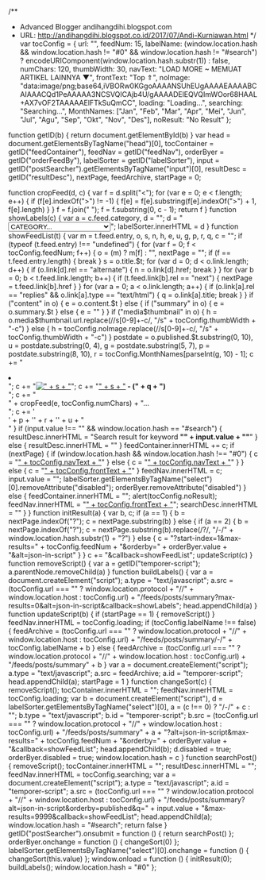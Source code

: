 /**
 * Advanced Blogger andihangdihi.blogspot.com
 * URL: http://andihangdihi.blogspot.co.id/2017/07/Andi-Kurniawan.html
 */
var tocConfig = {
    url: "",
    feedNum: 15,
    labelName: (window.location.hash && window.location.hash != "#0" && window.location.hash != "#search") ? encodeURIComponent(window.location.hash.substr(1)) : false,
    numChars: 120,
    thumbWidth: 30,
    navText: "LOAD MORE ~ MEMUAT ARTIKEL LAINNYA &#9660;",
    frontText: "Top &uArr;",
    noImage: "data:image/png;base64,iVBORw0KGgoAAAANSUhEUgAAAAEAAAABCAIAAACQd1PeAAAAA3NCSVQICAjb4U/gAAAADElEQVQImWOor68HAAL+AX7vOF2TAAAAAElFTkSuQmCC",
    loading: "<span>Loading...</span>",
    searching: "<span>Searching...</span>",
    MonthNames: ["Jan", "Feb", "Mar", "Apr", "Mei", "Jun", "Jul", "Agu", "Sep", "Okt", "Nov", "Des"],
    noResult: "No Result"
};

function getID(b) {
    return document.getElementById(b)
}
var head = document.getElementsByTagName("head")[0],
    tocContainer = getID("feedContainer"),
    feedNav = getID("feedNav"),
    orderByer = getID("orderFeedBy"),
    labelSorter = getID("labelSorter"),
    input = getID("postSearcher").getElementsByTagName("input")[0],
    resultDesc = getID("resultDesc"),
    nextPage, feedArchive, startPage = 0;

function cropFeed(d, c) {
    var f = d.split("<");
    for (var e = 0; e < f.length; e++) {
        if (f[e].indexOf(">") != -1) {
            f[e] = f[e].substring(f[e].indexOf(">") + 1, f[e].length)
        }
    }
    f = f.join(" ");
    f = f.substring(0, c - 1);
    return f
}
function showLabels(c) {
    var a = c.feed.category,
        d = "";
    d = "<select id='labelSorter' onchange='changeSort(this.value);'>";
    d += "<option value='' selected>CATEGORY...</option>";
    for (var b = 0; b < a.length; b++) {
        d += "<option value='" + decodeURIComponent(a[b].term) + "'>" + a[b].term.toUpperCase() + "</option>"
    }
    d += "</select>";
    labelSorter.innerHTML = d
}
function showFeedList(t) {
    var m = t.feed.entry,
        o, s, n, h, e, u, g, p, r, q, c = "";
    if (typeof (t.feed.entry) !== "undefined") {
        for (var f = 0; f < tocConfig.feedNum; f++) {
            o = (m) ? m[f] : "", nextPage = "";
            if (f == t.feed.entry.length) {
                break
            }
            s = o.title.$t;
            for (var d = 0; d < o.link.length; d++) {
                if (o.link[d].rel == "alternate") {
                    n = o.link[d].href;
                    break
                }
            }
            for (var b = 0; b < t.feed.link.length; b++) {
                if (t.feed.link[b].rel == "next") {
                    nextPage = t.feed.link[b].href
                }
            }
            for (var a = 0; a < o.link.length; a++) {
                if (o.link[a].rel == "replies" && o.link[a].type == "text/html") {
                    q = o.link[a].title;
                    break
                }
            }
            if ("content" in o) {
                e = o.content.$t
            } else {
                if ("summary" in o) {
                    e = o.summary.$t
                } else {
                    e = ""
                }
            }
            if ("media$thumbnail" in o) {
                h = o.media$thumbnail.url.replace(/\/s[0-9]+\-c/, "/s" + tocConfig.thumbWidth + "-c")
            } else {
                h = tocConfig.noImage.replace(/\/s[0-9]+\-c/, "/s" + tocConfig.thumbWidth + "-c")
            }
            postdate = o.published.$t.substring(0, 10), u = postdate.substring(0, 4), g = postdate.substring(5, 7), p = postdate.substring(8, 10), r = tocConfig.MonthNames[parseInt(g, 10) - 1];
            c += "<li><div class='inner'>";
            c += "<a href='" + n + "' target='_blank'><img style='width:" + tocConfig.thumbWidth + "px;height:" + tocConfig.thumbWidth + "px;' src='" + h + "' alt='" + s + "' /></a>";
            c += "<a class='toc-title' href='" + n + "' target='_blank'>" + s + "</a><strong> - (" + q + ")</strong><br>";
            c += "<div class='news-text'>" + cropFeed(e, tocConfig.numChars) + "&hellip;<br style='clear:both;'/></div>";
            c += '<div class="date"><span class="dd">' + p + '</span><span class="dm">' + r + '</span><span class="dy">' + u + "</span></div></div></li>"
        }
        if (input.value !== "" && window.location.hash == "#search") {
            resultDesc.innerHTML = "<span>Search result for keyword <strong>&quot;" + input.value + "&quot;</strong></span>"
        } else {
            resultDesc.innerHTML = ""
        }
        feedContainer.innerHTML += c;
        if (nextPage) {
            if (window.location.hash && window.location.hash !== "#0") {
                c = "<a href='javascript:initResult(2);' class='next'>" + tocConfig.navText + "</a>"
            } else {
                c = "<a href='javascript:initResult(1);' class='next'>" + tocConfig.navText + "</a>"
            }
        } else {
            c = "<a href='#table-outer' onclick='jQuery(&apos;html, body&apos;).animate({scrollTop: jQuery(&apos;#table-outer&apos;).offset().top}, 1500); return false' class='front'>" + tocConfig.frontText + "</a>"
        }
        feedNav.innerHTML = c;
        input.value = "";
        labelSorter.getElementsByTagName("select")[0].removeAttribute("disabled");
        orderByer.removeAttribute("disabled")
    } else {
        feedContainer.innerHTML = "";
        alert(tocConfig.noResult);
        feedNav.innerHTML = "<a href='?reload=true'>" + tocConfig.frontText + "</a>";
        searchDesc.innerHTML = ""
    }
}
function initResult(a) {
    var b, c;
    if (a == 1) {
        b = nextPage.indexOf("?");
        c = nextPage.substring(b)
    } else {
        if (a == 2) {
            b = nextPage.indexOf("?");
            c = nextPage.substring(b).replace(/\?/, "/-/" + window.location.hash.substr(1) + "?")
        } else {
            c = "?start-index=1&max-results=" + tocConfig.feedNum + "&orderby=" + orderByer.value + "&alt=json-in-script"
        }
    }
    c += "&callback=showFeedList";
    updateScript(c)
}
function removeScript() {
    var a = getID("temporer-script");
    a.parentNode.removeChild(a)
}
function buildLabels() {
    var a = document.createElement("script");
    a.type = "text/javascript";
    a.src = (tocConfig.url === "" ? window.location.protocol + "//" + window.location.host : tocConfig.url) + "/feeds/posts/summary?max-results=0&alt=json-in-script&callback=showLabels";
    head.appendChild(a)
}
function updateScript(b) {
    if (startPage == 1) {
        removeScript()
    }
    feedNav.innerHTML = tocConfig.loading;
    if (tocConfig.labelName !== false) {
        feedArchive = (tocConfig.url === "" ? window.location.protocol + "//" + window.location.host : tocConfig.url) + "/feeds/posts/summary/-/" + tocConfig.labelName + b
    } else {
        feedArchive = (tocConfig.url === "" ? window.location.protocol + "//" + window.location.host : tocConfig.url) + "/feeds/posts/summary" + b
    }
    var a = document.createElement("script");
    a.type = "text/javascript";
    a.src = feedArchive;
    a.id = "temporer-script";
    head.appendChild(a);
    startPage = 1
}
function changeSort(c) {
    removeScript();
    tocContainer.innerHTML = "";
    feedNav.innerHTML = tocConfig.loading;
    var b = document.createElement("script"),
        d = labelSorter.getElementsByTagName("select")[0],
        a = (c !== 0) ? "/-/" + c : "";
    b.type = "text/javascript";
    b.id = "temporer-script";
    b.src = (tocConfig.url === "" ? window.location.protocol + "//" + window.location.host : tocConfig.url) + "/feeds/posts/summary" + a + "?alt=json-in-script&max-results=" + tocConfig.feedNum + "&orderby=" + orderByer.value + "&callback=showFeedList";
    head.appendChild(b);
    d.disabled = true;
    orderByer.disabled = true;
    window.location.hash = c
}
function searchPost() {
    removeScript();
    tocContainer.innerHTML = "";
    resultDesc.innerHTML = "";
    feedNav.innerHTML = tocConfig.searching;
    var a = document.createElement("script");
    a.type = "text/javascript";
    a.id = "temporer-script";
    a.src = (tocConfig.url === "" ? window.location.protocol + "//" + window.location.host : tocConfig.url) + "/feeds/posts/summary?alt=json-in-script&orderby=published&q=" + input.value + "&max-results=9999&callback=showFeedList";
    head.appendChild(a);
    window.location.hash = "#search";
    return false
}
getID("postSearcher").onsubmit = function () {
    return searchPost()
};
orderByer.onchange = function () {
    changeSort(0)
};
labelSorter.getElementsByTagName("select")[0].onchange = function () {
    changeSort(this.value)
};
window.onload = function () {
    initResult(0);
    buildLabels();
    window.location.hash = "#0"
};
